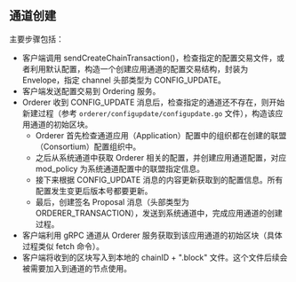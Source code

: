 ## 通道创建

主要步骤包括：

* 客户端调用 sendCreateChainTransaction()，检查指定的配置交易文件，或者利用默认配置，构造一个创建应用通道的配置交易结构，封装为 Envelope，指定 channel 头部类型为 CONFIG_UPDATE。
* 客户端发送配置交易到 Ordering 服务。
* Orderer 收到 CONFIG_UPDATE 消息后，检查指定的通道还不存在，则开始新建过程（参考 `orderer/configupdate/configupdate.go` 文件），构造该应用通道的初始区块。
    * Orderer 首先检查通道应用（Application）配置中的组织都在创建的联盟（Consortium）配置组织中。
    * 之后从系统通道中获取 Orderer 相关的配置，并创建应用通道配置，对应 mod_policy 为系统通道配置中的联盟指定信息。
    * 接下来根据 CONFIG_UPDATE 消息的内容更新获取到的配置信息。所有配置发生变更后版本号都要更新。
    * 最后，创建签名 Proposal 消息（头部类型为 ORDERER_TRANSACTION），发送到系统通道中，完成应用通道的创建过程。
* 客户端利用 gRPC 通道从 Orderer 服务获取到该应用通道的初始区块（具体过程类似 fetch 命令）。
* 客户端将收到的区块写入到本地的 chainID + ".block" 文件。这个文件后续会被需要加入到通道的节点使用。